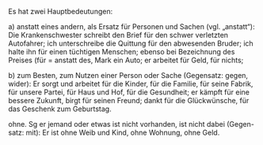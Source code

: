 
Es hat zwei Hauptbedeutungen:

a) anstatt eines andern, als Ersatz für Personen und 
Sachen (vgl. „anstatt“): Die Krankenschwester schreibt den Brief für
den schwer verletzten Autofahrer; ich unterschreibe die Quittung für
den abwesenden Bruder; ich halte ihn für einen tüchtigen Menschen; 
ebenso bei Bezeichnung des Preises (für = anstatt des,
Mark ein Auto; er arbeitet für Geld, für nichts;

b) zum Besten, zum Nutzen einer Person oder
Sache (Gegensatz: gegen, wider): Er sorgt und arbeitet für die
Kinder, für die Familie, für seine Fabrik, für unsere Partei, für Haus
und Hof, für die Gesundheit; er kämpft für eine bessere Zukunft, birgt
für seinen Freund; dankt für die Glückwünsche, für das Geschenk zum 
Geburtstag.

ohne. Sg er
jemand oder etwas ist nicht vorhanden, ist nicht dabei (Gegen-
satz: mit): Er ist ohne Weib und Kind, ohne Wohnung, ohne Geld.